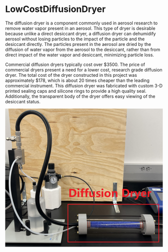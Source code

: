 # LowCostDiffusionDryer

The diffusion dryer is a component commonly used in aerosol research to remove water vapor present in an aerosol. This type of dryer is desirable because unlike a direct desiccant dryer, a diffusion dryer can dehumidify aerosol without losing particles to the impact of the particle and the desiccant directly. The particles present in the aerosol are dried by the diffusion of water vapor from the aerosol to the desiccant, rather than from direct impact of the water vapor and desiccant, minimizing particle loss.

Commercial diffusion dryers typically cost over $3500. The price of commercial dryers present a need for a lower cost, research grade diffusion dryer. The total cost of the dryer constructed in this project was approximately $178, which is about 20 times cheaper than the leading commercial instrument. This diffusion dryer was fabricated with custom 3-D printed sealing caps and silicone rings to provide a high quality seal. Additionally, the transparent body of the dryer offers easy viewing of the desiccant status.

![My Image](Final_Assembled_Image.png)
